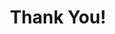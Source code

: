 ---
title: Thank You!
description: >-
   We've received your submission!
id: thankyouPage
sitemap:
  priority: 0
---